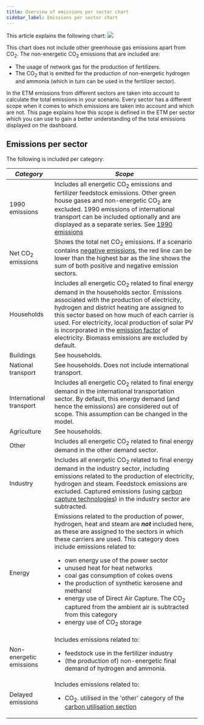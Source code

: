 ```yaml
---
title: Overview of emissions per sector chart
sidebar_label: Emissions per sector chart
---
```


This article explains the following chart:
![](/img/docs/co2-emissions-chart.png)

This chart does not include other greenhouse gas emissions apart from CO<sub>2</sub>. 
The non-energetic CO<sub>2</sub> emissions that are included are:
- The usage of network gas for the production of fertilizers.
- The CO<sub>2</sub> that is emitted for the production of non-energetic hydrogen and ammonia (which in turn can be used in the fertilizer sector).

In the ETM emissions from different sectors are taken into account to calculate the total emissions in your scenario. Every sector has a different scope when it comes to which emissions are taken into account and which are not. This page explains how this scope is defined in the ETM per sector which you can use to gain a better understanding of the total emissions displayed on the dashboard.

## Emissions per sector
The following is included per category:

|  ***Category***   | ***Scope***  |
|---|---|
| 1990 emissions | Includes all energetic CO<sub>2</sub> emissions and fertilizer feedstock emissions. Other green house gases and non-energetic CO<sub>2</sub> are excluded. 1990 emissions of international transport can be included optionally and are displayed as a separate series. See [1990 emissions](#1990-emissions)
| Net CO<sub>2</sub> emissions | Shows the total net CO<sub>2</sub> emissions. If a scenario contains [negative emissions](co2-negative-emissions.md), the red line can be lower than the highest bar as the line shows the sum of both positive and negative emission sectors.
| Households | Includes all energetic CO<sub>2</sub> related to final energy demand in the households sector. Emissions associated with the production of electricity, hydrogen and district heating are assigned to this sector based on how much of each carrier is used. For electricity, local production of solar PV is incorporated in the [emission factor](co2-emission-factors.md) of electricity. Biomass emissions are excluded by default.
| Buildings | See households.
| National transport | See households. Does not include international transport.
| International transport | Includes all energetic CO<sub>2</sub> related to final energy demand in the international transportation sector. By default, this energy demand (and hence the emissions) are considered out of scope. This assumption can be changed in the model.
| Agriculture | See households.
| Other | Includes all energetic CO<sub>2</sub> related to final energy demand in the other demand sector.
| Industry | Includes all energetic CO<sub>2</sub> related to final energy demand in the industry sector, including emissions related to the production of electricity, hydrogen and steam. Feedstock emissions are excluded. Captured emissions (using [carbon capture technologies](co2-ccus.md)) in the industry sector are subtracted.
| Energy | Emissions related to the production of power, hydrogen, heat and steam are *__not__* included here, as these are assigned to the sectors in which these carriers are used. This category does include emissions related to: <ul><li>own energy use of the power sector</li><li>unused heat for heat networks</li><li>coal gas consumption of cokes ovens</li><li>the production of synthetic kerosene and methanol</li><li>energy use of Direct Air Capture. The CO<sub>2</sub> captured from the ambient air is subtracted from this category</li><li>energy use of CO<sub>2</sub> storage</li></ul>
| Non-energetic emissions | Includes emissions related to: <ul><li>feedstock use in the fertilizer industry</li><li>(the production of) non-energetic final demand of hydrogen and ammonia.</li></ul>
| Delayed emissions | Includes emissions related to:<ul><li>CO<sub>2</sub>. utilised in the 'other' category of the [carbon utilisation section](https://pro.energytransitionmodel.com/scenario/emissions/ccus/utilisation-and-storage-of-co2)</li></ul>